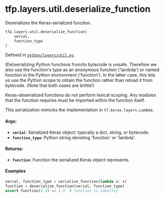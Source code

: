 <div itemscope itemtype="http://developers.google.com/ReferenceObject">
<meta itemprop="name" content="tfp.layers.util.deserialize_function" />
<meta itemprop="path" content="Stable" />
</div>

# tfp.layers.util.deserialize_function

Deserializes the Keras-serialized function.

``` python
tfp.layers.util.deserialize_function(
    serial,
    function_type
)
```



Defined in [`python/layers/util.py`](https://github.com/tensorflow/probability/tree/master/tensorflow_probability/python/layers/util.py).

<!-- Placeholder for "Used in" -->

(De)serializing Python functions from/to bytecode is unsafe. Therefore we
also use the function's type as an anonymous function ('lambda') or named
function in the Python environment ('function'). In the latter case, this lets
us use the Python scope to obtain the function rather than reload it from
bytecode. (Note that both cases are brittle!)

Keras-deserialized functions do not perform lexical scoping. Any modules that
the function requires must be imported within the function itself.

This serialization mimicks the implementation in `tf.keras.layers.Lambda`.

#### Args:

* <b>`serial`</b>: Serialized Keras object: typically a dict, string, or bytecode.
* <b>`function_type`</b>: Python string denoting 'function' or 'lambda'.


#### Returns:

* <b>`function`</b>: Function the serialized Keras object represents.

#### Examples

```python
serial, function_type = serialize_function(lambda x: x)
function = deserialize_function(serial, function_type)
assert function(2.3) == 2.3  # function is identity
```